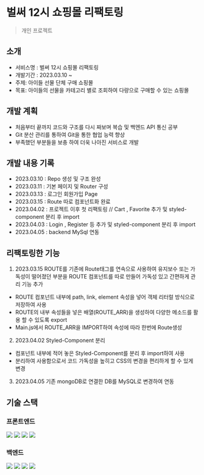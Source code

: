 # 벌써 12시 쇼핑몰 리팩토링
> 개인 프로젝트

## 소개
- 서비스명 : 벌써 12시 쇼핑몰 리팩토링
- 개발기간 : 2023.03.10 ~
- 주제: 아이들 선물 단체 구매 쇼핑몰
- 목표: 아이들의 선물을 카테고리 별로 조회하여 다량으로 구매할 수 있는 쇼핑몰

## 개발 계획
- 처음부터 끝까지 코드와 구조를 다시 짜보며 복습 및 백엔드 API 통신 공부
- Git 분산 관리를 통하여 Git을 통한 협업 능력 향상
- 부족했던 부분들을 보충 하여 더욱 나아진 서비스로 개발

## 개발 내용 기록
- 2023.03.10 : Repo 생성 및 구조 완성
- 2023.03.11 : 기본 페이지 및 Router 구성
- 2023.03.13 : 로그인 회원가입 Page
- 2023.03.15 : Route 따로 컴포넌트화 완료
- 2023.04.02 : 프로젝트 이후 첫 리팩토링 // Cart , Favorite 추가 및 styled-component 분리 후 import
- 2023.04.03 : Login , Register 등 추가 및 styled-component 분리 후 import
- 2023.04.05 : backend MySql 연동

## 리팩토링한 기능

1. 2023.03.15
ROUTE를 기존에 Route태그를 연속으로 사용하여 유지보수 또는 가독성이 떨어졌던 부분을 ROUTE 컴포넌트를 따로 만들어 가독성 있고 간편하게 관리 기능 추가
- ROUTE 컴포넌트 내부에 path, link, element 속성을 넣어 객체 리터럴 방식으로 저장하여 사용
- ROUTE의 내부 속성들을 넣은 배열(ROUTE_ARR)을 생성하여 다양한 메소드를 활용 할 수 있도록 export
- Main.js에서 ROUTE_ARR을 IMPORT하여 속성에 따라 한번에 Route생성

2. 2023.04.02
Styled-Component 분리
- 컴포넌트 내부에 적어 놓은 Styled-Component를 분리 후 import하여 사용
- 분리하여 사용함으로서 코드 가독성을 높히고 CSS의 변경을 편리하게 할 수 있게 변경

3. 2023.04.05
기존 mongoDB로 연결한 DB를 MySQL로 변경하여 연동

## 기술 스택

### 프론트엔드
<div> 
  <img src="https://img.shields.io/badge/html5-E34F26?style=for-the-badge&logo=html5&logoColor=white"> 
  <img src="https://img.shields.io/badge/css-1572B6?style=for-the-badge&logo=css3&logoColor=white"> 
  <img src="https://img.shields.io/badge/javascript-F7DF1E?style=for-the-badge&logo=javascript&logoColor=black"> 
  <img src="https://img.shields.io/badge/react-61DAFB?style=for-the-badge&logo=react&logoColor=black"> 
</div>

### 백엔드
<div> 
  <img src="https://img.shields.io/badge/javascript-F7DF1E?style=for-the-badge&logo=javascript&logoColor=black">
  <img src="https://img.shields.io/badge/node.js-339933?style=for-the-badge&logo=Node.js&logoColor=white">
  <img src="https://img.shields.io/badge/express-000000?style=for-the-badge&logo=express&logoColor=white">
  <img src="https://img.shields.io/badge/MySQL-4479A1?style=for-the-badge&logo=MySQL&logoColor=white">
</div>
